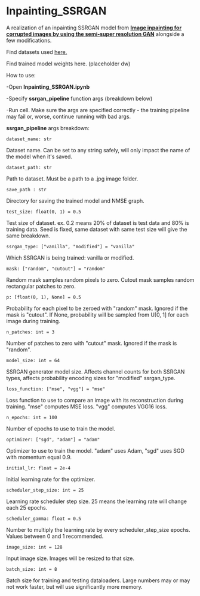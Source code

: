 # Inpainting_SSRGAN

A realization of an inpainting SSRGAN model from [__Image inpainting for corrupted images by using the semi-super resolution GAN__](https://arxiv.org/abs/2409.12636) alongside a few modifications.

Find datasets used [here.](https://drive.google.com/file/d/12D4DpgXUz6b7PRP61MVfay990zLuRgZh/view?usp=sharing)

Find trained model weights here. (placeholder dw)


How to use:

  -Open __Inpainting_SSRGAN.ipynb__
  
  -Specify __ssrgan_pipeline__ function args (breakdown below)
  
  -Run cell. Make sure the args are specified correctly - the training pipeline may fail or, worse, continue running with bad args.


__ssrgan_pipeline__ args breakdown:

    dataset_name: str
  
  Dataset name. Can be set to any string safely, will only impact the name of the model when it's saved.
    
    dataset_path: str
  
  Path to dataset. Must be a path to a .jpg image folder.

    save_path : str

  Directory for saving the trained model and NMSE graph.
    
    test_size: float(0, 1) = 0.5
  
  Test size of dataset. ex. 0.2 means 20% of dataset is test data and 80% is training data. Seed is fixed, same dataset with same test size will give the same breakdown.
    
    ssrgan_type: ["vanilla", "modified"] = "vanilla"
  
  Which SSRGAN is being trained: vanilla or modified.
    
    mask: ["random", "cutout"] = "random"
  
  Random mask samples random pixels to zero. Cutout mask samples random rectangular patches to zero.
    
    p: [float(0, 1), None] = 0.5
  
  Probability for each pixel to be zeroed with "random" mask. Ignored if the mask is "cutout". If None, probability will be sampled from U[0, 1] for each image during training.
    
    n_patches: int = 3
  
  Number of patches to zero with "cutout" mask. Ignored if the mask is "random".
    
    model_size: int = 64
  
  SSRGAN generator model size. Affects channel counts for both SSRGAN types, affects probability encoding sizes for "modified" ssrgan_type.
    
    loss_function: ["mse", "vgg"] = "mse"
  
  Loss function to use to compare an image with its reconstruction during training. "mse" computes MSE loss. "vgg" computes VGG16 loss.
    
    n_epochs: int = 100
  
  Number of epochs to use to train the model.
    
    optimizer: ["sgd", "adam"] = "adam"
  
  Optimizer to use to train the model. "adam" uses Adam, "sgd" uses SGD with momentum equal 0.9.
    
    initial_lr: float = 2e-4

  Initial learning rate for the optimizer.
    
    scheduler_step_size: int = 25
  
  Learning rate scheduler step size. 25 means the learning rate will change each 25 epochs.
    
    scheduler_gamma: float = 0.5
  
  Number to multiply the learning rate by every scheduler_step_size epochs. Values between 0 and 1 recommended.
    
    image_size: int = 128
  
  Input image size. Images will be resized to that size.
    
    batch_size: int = 8
  
  Batch size for training and testing dataloaders. Large numbers may or may not work faster, but will use significantly more memory.
